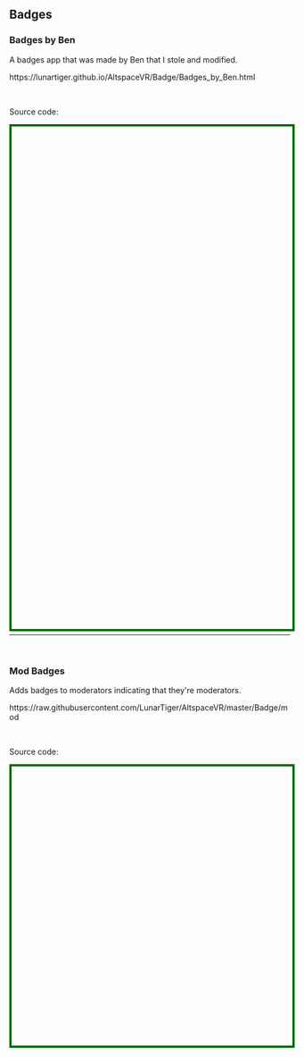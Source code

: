 <h2>Badges</h2>
<h3>Badges by Ben</h3>
<p>A badges app that was made by Ben that I stole and modified.</p>
<p><a href="https://lunartiger.github.io/AltspaceVR/Badge/Badges_by_Ben.html" style="text-decoration:none">https://lunartiger.github.io/AltspaceVR/Badge/Badges_by_Ben.html</a></p>
<br>
<p>Source code:</p>
<div id='rawfile0' style="border: 0;max-width:100%;max-height:95%;height:900px;width:705px;display: inline-block;">
	<pre id="thePre0" style="text-align:left; background:transparent; color: green;max-width:100%;max-height:100%;height:900px;width:705px;border: 4px solid #006900;margin: auto;overflow: scroll;display: block;"></pre>
</div>
<script>
	fetch('https://raw.githubusercontent.com/LunarTiger/AltspaceVR/master/Badge/Badges_by_Ben.html')
	.then(body=>body.text())
	.then(body=>{
		document.getElementById('thePre0').innerText = body;
	})
</script>
<br>
<hr />
<br>
<h3>Mod Badges</h3>
<p>Adds badges to moderators indicating that they're moderators.</p>
<p><a href="https://raw.githubusercontent.com/LunarTiger/AltspaceVR/master/Badge/mod" style="text-decoration:none">https://raw.githubusercontent.com/LunarTiger/AltspaceVR/master/Badge/mod</a></p>
<br>
<p>Source code:</p>
<div id='rawfile1' style="border: 0;max-width:100%;max-height:95%;height:500px;width:705px;display: inline-block;">
	<pre id="thePre1" style="text-align:left; background:transparent; color: green;max-width:100%;max-height:100%;height:900px;width:705px;border: 4px solid #006900;margin: auto;overflow: scroll;display: block;"></pre>
</div>
<script>
	fetch('https://raw.githubusercontent.com/LunarTiger/AltspaceVR/master/Badge/mod/index.html')
	.then(body=>body.text())
	.then(body=>{
		document.getElementById('thePre1').innerText = body;
	})
</script>
<hr style="height:50px; visibility:hidden;" />
